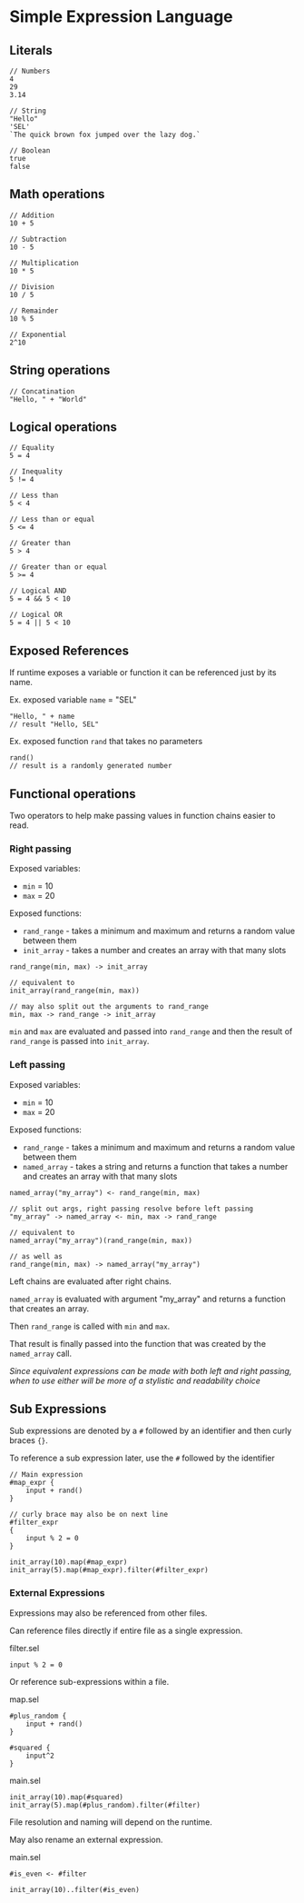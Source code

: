 # Simple Expression Language

## Literals
```
// Numbers
4
29
3.14

// String
"Hello"
'SEL'
`The quick brown fox jumped over the lazy dog.`

// Boolean
true
false
```

## Math operations
```
// Addition
10 + 5

// Subtraction
10 - 5

// Multiplication
10 * 5

// Division
10 / 5

// Remainder
10 % 5

// Exponential
2^10 
```

## String operations
```
// Concatination
"Hello, " + "World"
```

## Logical operations
```
// Equality
5 = 4

// Inequality
5 != 4

// Less than
5 < 4

// Less than or equal
5 <= 4

// Greater than
5 > 4

// Greater than or equal
5 >= 4

// Logical AND
5 = 4 && 5 < 10

// Logical OR
5 = 4 || 5 < 10
```

## Exposed References
If runtime exposes a variable or function it can be referenced just by its name.

Ex. exposed variable `name` = "SEL"
```
"Hello, " + name
// result "Hello, SEL"
```

Ex. exposed function `rand` that takes no parameters
```
rand()
// result is a randomly generated number
```

## Functional operations
Two operators to help make passing values in function chains easier to read.

### Right passing
Exposed variables:
* `min` = 10
* `max` = 20

Exposed functions:
* `rand_range` - takes a minimum and maximum and returns a random value between them
* `init_array` - takes a number and creates an array with that many slots
```
rand_range(min, max) -> init_array

// equivalent to 
init_array(rand_range(min, max))

// may also split out the arguments to rand_range
min, max -> rand_range -> init_array
```
`min` and `max` are evaluated and passed into `rand_range` and then the result of `rand_range` is passed into `init_array`.

### Left passing
Exposed variables:
* `min` = 10
* `max` = 20

Exposed functions:
* `rand_range` - takes a minimum and maximum and returns a random value between them
* `named_array` - takes a string and returns a function that takes a number and creates an array with that many slots
```
named_array("my_array") <- rand_range(min, max)

// split out args, right passing resolve before left passing
"my_array" -> named_array <- min, max -> rand_range

// equivalent to 
named_array("my_array")(rand_range(min, max))

// as well as
rand_range(min, max) -> named_array("my_array")
```
Left chains are evaluated after right chains.

`named_array` is evaluated with argument "my_array" and returns a function that creates an array.

Then `rand_range` is called with `min` and `max`.
 
That result is finally passed into the function that was created by the `named_array` call.

*Since equivalent expressions can be made with both left and right passing, when to use either will be more of a stylistic and readability choice*

## Sub Expressions
Sub expressions are denoted by a `#` followed by an identifier and then curly braces `{}`.

To reference a sub expression later, use the `#` followed by the identifier
```
// Main expression
#map_expr {
    input + rand()
}

// curly brace may also be on next line
#filter_expr 
{
    input % 2 = 0
}

init_array(10).map(#map_expr)
init_array(5).map(#map_expr).filter(#filter_expr)
``` 

### External Expressions
Expressions may also be referenced from other files.

Can reference files directly if entire file as a single expression.

filter.sel
```
input % 2 = 0
```

Or reference sub-expressions within a file.
 
map.sel
```
#plus_random {
    input + rand()
}

#squared {
    input^2
}
```

main.sel
```
init_array(10).map(#squared)
init_array(5).map(#plus_random).filter(#filter)
```

File resolution and naming will depend on the runtime.

May also rename an external expression.

main.sel
```
#is_even <- #filter

init_array(10)..filter(#is_even)
```